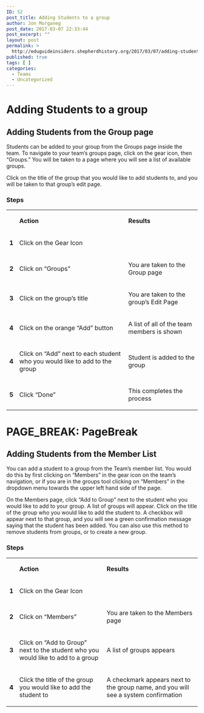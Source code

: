 ```yaml
---
ID: 52
post_title: Adding Students to a group
author: Jon Morganeg
post_date: 2017-03-07 22:33:44
post_excerpt: ""
layout: post
permalink: >
  http://eduguideinsiders.shepherdhistory.org/2017/03/07/adding-students-to-a-group/
published: true
tags: [ ]
categories:
  - Teams
  - Uncategorized
---
```

<h1>Adding Students to a group</h1>
<h2>Adding Students from the Group page</h2>
<p>Students can be added to your group from the Groups page inside the team. To navigate to your team’s groups page, click on the gear icon, then “Groups.” You will be taken to a page where you will see a list of available groups.</p>
<p>Click on the title of the group that you would like to add students to, and you will be taken to that group’s edit page. </p>
<h3>Steps</h3>
<p></p>
<table><tbody><tr><td><p><b></b></p>
</td><td><p><b>Action</b></p>
</td><td><p><b>Results</b></p>
</td></tr><tr><td><p><b>1</b></p>
</td><td><p>Click on the Gear Icon</p>
</td><td><p><b></b></p>
</td></tr><tr><td><p><b>2</b></p>
</td><td><p>Click on “Groups”</p>
</td><td><p>You are taken to the Group page</p>
</td></tr><tr><td><p><b>3</b></p>
</td><td><p>Click on the group’s title</p>
</td><td><p>You are taken to the group’s Edit Page</p>
</td></tr><tr><td><p><b>4</b></p>
</td><td><p>Click on the orange “Add” button</p>
</td><td><p>A list of all of the team members is shown</p>
</td></tr><tr><td><p><b>4</b></p>
</td><td><p>Click on “Add” next to each student who you would like to add to the group</p>
</td><td><p>Student is added to the group</p>
</td></tr><tr><td><p><b>5</b></p>
</td><td><p>Click “Done”</p>
</td><td><p>This completes the process</p>
</td></tr></tbody></table><p></p>
<h1></h1>
<h1>PAGE_BREAK: PageBreak</h1>
<h2>Adding Students from the Member List</h2>
<p>You can add a student to a group from the Team’s member list. You would do this by first clicking on “Members” in the gear icon on the team’s navigation, or if you are in the groups tool clicking on “Members” in the dropdown menu towards the upper left hand side of the page.</p>
<p>On the Members page, click “Add to Group” next to the student who you would like to add to your group. A list of groups will appear. Click on the title of the group who you would like to add the student to. A checkbox will appear next to that group, and you will see a green confirmation message saying that the student has been added. You can also use this method to remove students from groups, or to create a new group.</p>
<h3>Steps</h3>
<table><tbody><tr><td><p><b></b></p>
</td><td><p><b>Action</b></p>
</td><td><p><b>Results</b></p>
</td></tr><tr><td><p><b>1</b></p>
</td><td><p>Click on the Gear Icon</p>
</td><td><p><b></b></p>
</td></tr><tr><td><p><b>2</b></p>
</td><td><p>Click on “Members”</p>
</td><td><p>You are taken to the Members page</p>
</td></tr><tr><td><p><b>3</b></p>
</td><td><p>Click on “Add to Group” next to the student who you would like to add to a group</p>
</td><td><p>A list of groups appears</p>
</td></tr><tr><td><p><b>4</b></p>
</td><td><p>Click the title of the group you would like to add the student to</p>
</td><td><p>A checkmark appears next to the group name, and you will see a system confirmation</p>
</td></tr></tbody></table><p></p>
<p></p>